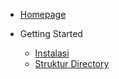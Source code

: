 
* [Homepage](md/ws-frameworksv2/index.md)

* Getting Started
	* [Instalasi](md/getting-started/installation.md)
	* [Struktur Directory](md/getting-started/structurdirectory.md)

